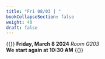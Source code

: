 ```yaml
---
title: "Fri 08/03 | "
bookCollapseSection: false
weight: 40
draft: false
---
```


{{<hint info>}}
**Friday, March 8 2024**
*Room G203*  
**We start again at 10:30 AM**
{{</hint>}}
